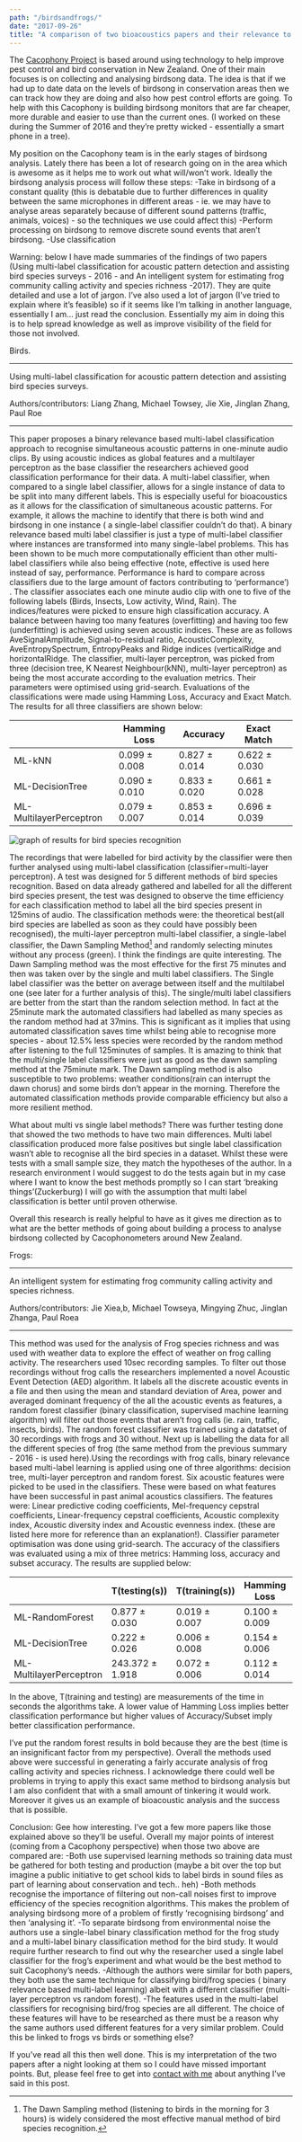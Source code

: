 ```yaml
---
path: "/birdsandfrogs/"
date: "2017-09-26"
title: "A comparison of two bioacoustics papers and their relevance to Cacophony."
---
```


The [Cacophony Project](https://cacophony.org.nz/) is based around using technology to help improve pest control and bird conservation in New Zealand. One of their main focuses is on collecting and analysing birdsong data. The idea is that if we had up to date data on the levels of birdsong in conservation areas then we can track how they are doing and also how pest control efforts are going. To help with this Cacophony is building birdsong monitors that are far cheaper, more durable and easier to use than the current ones. (I worked on these during the Summer of 2016 and they’re pretty wicked - essentially a smart phone in a tree).

My position on the Cacophony team is in the early stages of birdsong analysis. Lately there has been a lot of research going on in the area which is awesome as it helps me to work out what will/won’t work.
Ideally the birdsong analysis process will follow these steps:
-Take in birdsong of a constant quality (this is debatable due to further differences in quality between the same microphones in different areas - ie. we may have to analyse areas separately because of different sound patterns (traffic, animals, voices) - so the techniques we use could affect this)
-Perform processing on birdsong to remove discrete sound events that aren’t birdsong.
-Use classification

Warning: below I have made summaries of the findings of two papers (Using multi-label classification for acoustic pattern detection and assisting bird species surveys - 2016 - and An intelligent system for estimating frog community calling activity and species richness -2017). They are quite detailed and use a lot of jargon. I’ve also used a lot of jargon (I’ve tried to explain where it’s feasible) so if it seems like I’m talking in another language, essentially I am… just read the conclusion.
Essentially my aim in doing this is to help spread knowledge as well as improve visibility of the field for those not involved.


Birds.

-----------------

Using multi-label classification for acoustic pattern detection and assisting bird species surveys.

Authors/contributors: Liang Zhang, Michael Towsey, Jie Xie, Jinglan Zhang, Paul Roe

-----------------

This paper proposes a binary relevance based multi-label classification approach to recognise simultaneous acoustic patterns in one-minute audio clips. By using acoustic indices as global features and a multilayer perceptron as the base classifier the researchers achieved good classification performance for their data.
A multi-label classifier, when compared to a single label classifier, allows for a single instance of data to be split into many different labels. This is especially useful for bioacoustics as it allows for the classification of simultaneous acoustic patterns. For example, it allows the machine to identify that there is both wind and birdsong in one instance ( a single-label classifier couldn’t do that). A binary relevance based multi label classifier is just a type of multi-label classifier where instances are transformed into many single-label problems. This has been shown to be much more computationally efficient than other multi-label classifiers while also being effective (note, effective is used here instead of say, performance. Performance is hard to compare across classifiers due to the large amount of factors contributing to ‘performance’) .
The classifier associates each one minute audio clip with one to five of the following labels (Birds, Insects, Low activity, Wind, Rain).
The indices/features were picked to ensure high classification accuracy. A balance between having too many features (overfitting) and having too few (underfitting) is achieved using seven acoustic indices. These are as follows AveSignalAmplitude, Signal-to-residual ratio, AcousticComplexity, AveEntropySpectrum, EntropyPeaks and Ridge indices (verticalRidge and horizontalRidge.
The classifier, multi-layer perceptron, was picked from three (decision tree, K Nearest Neighbour(kNN), multi-layer perceptron) as being the most accurate according to the evaluation metrics. Their parameters were optimised using grid-search.
Evaluations of the  classifications were made using Hamming Loss, Accuracy and Exact Match. The results for all three classifiers are shown below:


|                         | Hamming Loss  | Accuracy      | Exact Match   |   |
|-------------------------|---------------|---------------|---------------|---|
| ML-kNN                  | 0.099 ± 0.008 | 0.827 ± 0.014 | 0.622 ± 0.030 |   |
| ML-DecisionTree         | 0.090 ± 0.010 | 0.833 ± 0.020 | 0.661 ± 0.028 |   |
| ML-MultilayerPerceptron | 0.079 ± 0.007 | 0.853 ± 0.014 | 0.696 ± 0.039 |   |


![graph of results for bird species recognition](http://d33wubrfki0l68.cloudfront.net/67d7dfe6c8564a0835582829ffe9bb85dffb0c78/f026d/static/classifier_test.c08f792b.png)

The recordings that were labelled for bird activity by the classifier were then further analysed using multi-label classification (classifier=multi-layer perceptron). A test was designed for 5 different methods of bird species recognition. Based on data already gathered and labelled for all the different bird species present, the test was designed to observe the time efficiency for each classification method to label all the bird species present in 125mins of audio. The classification methods were: the theoretical best(all bird species are labelled as soon as they could have possibly been recognised), the multi-layer perceptron multi-label classifier, a single-label classifier, the Dawn Sampling Method[^1] and randomly selecting minutes without any process (green). I think the findings are quite interesting.
The Dawn Sampling method was the most effective for the first 75 minutes and then was taken over by the single and multi label classifiers. The Single label classifier was the better on average between itself and the multilabel one (see later for a further analysis of this). The single/multi label classifiers are better from the start than the random selection method. In fact at the 25minute mark the automated classifiers had labelled as many species as the random method had at 37mins. This is significant as it implies that using automated classification saves time whilst being able to recognise more species - about 12.5% less species were recorded by the random method after listening to the full 125minutes of samples.
It is amazing to think that the multi/single label classifiers were just as good as the dawn sampling method at the 75minute mark. The Dawn sampling method is also susceptible to two problems: weather conditions(rain can interrupt the dawn chorus) and some birds don’t appear in the morning. Therefore the automated classification methods provide comparable efficiency but also a more resilient method.

What about multi vs single label methods? There was further testing done that showed the two methods to have two main differences. Multi label classification produced more false positives but single label classification wasn’t able to recognise all the bird species in a dataset. Whilst these were tests with a small sample size, they match the hypotheses of the author.  In a research environment I would suggest to do the tests again but in my case where I want to know the best methods promptly so I can start ‘breaking things’(Zuckerburg) I will go with the assumption that multi label classification is better until proven otherwise.

Overall this research is really helpful to have as it gives me direction as to what are the better methods of going about building a process to analyse birdsong collected by Cacophonometers around New Zealand.




Frogs:

-----------------

An intelligent system for estimating frog community calling activity and species richness.

Authors/contributors: Jie Xiea,b, Michael Towseya, Mingying Zhuc, Jinglan Zhanga, Paul Roea

-----------------

This method was used for the analysis of Frog species richness and was used with weather data to explore the effect of weather on frog calling activity.
The researchers used 10sec recording samples. To filter out those recordings without frog calls the researchers implemented a novel Acoustic Event Detection (AED) algorithm. It labels all the discrete acoustic events in a file and then using the mean and standard deviation of Area, power and averaged dominant frequency of the all the acoustic events as features, a random forest classifier (binary classification, supervised machine learning algorithm) will filter out those events that aren’t frog calls (ie. rain, traffic, insects, birds).
The random forest classifier was trained using a datatset of 30 recordings with frogs and 30 without.
Next up is labelling the data for all the different species of frog (the same method from the previous summary - 2016 - is used here).Using the recordings with frog calls, binary relevance based multi-label learning is applied using one of three algorithms: decision tree, multi-layer perceptron and random forest. Six acoustic features were picked to be used in the classifiers. These were based on what features have been successful in past animal acoustics classifiers. The features were: Linear predictive coding coefficients, Mel-frequency cepstral coefficients, Linear-frequency cepstral coefficients, Acoustic complexity index, Acoustic diversity index and Acoustic evenness index. (these are listed here more for reference than an explanation!).
Classifier parameter optimisation was done using grid-search.
The accuracy of the classifiers was evaluated using a mix of three metrics: Hamming loss, accuracy and subset accuracy. The results are supplied below:


|                         | T(testing(s))   | T(training(s)) | Hamming Loss  | Accuracy      | Subset Accuracy |
|-------------------------|-----------------|----------------|---------------|---------------|-----------------|
| ML-RandomForest         | 0.877 ± 0.030   | 0.019 ± 0.007  | 0.100 ± 0.009 | 0.720 ± 0.028 | 0.453 ± 0.029   |
| ML-DecisionTree         | 0.222 ± 0.026   | 0.006 ± 0.008  | 0.154 ± 0.006 | 0.597 ± 0.019 | 0.260 ± 0.029   |
| ML-MultilayerPerceptron | 243.372 ± 1.918 | 0.072 ± 0.006  | 0.112 ± 0.014 | 0.698 ± 0.028 | 0.418 ± 0.075   |


In the above, T(training and testing) are measurements of the time in seconds the algorithms take. A lower value of Hamming Loss implies better classification performance but higher values of Accuracy/Subset imply better classification performance.

I’ve put the random forest results in bold because they are the best (time is an insignificant factor from my perspective).
Overall the methods used above were successful in generating a fairly accurate analysis of frog calling activity and species richness. I acknowledge there could well be problems in trying to apply this exact same method to birdsong analysis but I am also confident that with a small amount of tinkering it would work. Moreover it gives us an example of bioacoustic analysis and the success that is possible.


Conclusion:
Gee how interesting. I’ve got a few more papers like those explained above so they’ll be useful.
Overall my major points of interest (coming from a Cacophony perspective) when those two above are compared are:
-Both use supervised learning methods so training data must be gathered for both testing and production (maybe a bit over the top but imagine a public initiative to get school kids to label birds in sound files as part of learning about conservation and tech.. heh)
-Both methods recognise the importance of filtering out non-call noises first to improve efficiency of the species recognition algorithms. This makes the problem of analysing birdsong more of a problem of firstly ‘recognising birdsong’ and then ‘analysing it’.
-To separate birdsong from environmental noise the authors use a single-label binary classification method for the frog study and a multi-label binary classification method for the bird study. It would require further research to find out why the researcher used a single label classifier for the frog’s experiment and what would be the best method to suit Cacophony’s needs.
-Although the authors were similar for both papers, they both use the same technique for classifying bird/frog species ( binary relevance based multi-label learning) albeit with a different classifier (multi-layer perceptron vs random forest).
-The features used in the multi-label classifiers for recognising bird/frog species are all different. The choice of these features will have to be researched as there must be a reason why the same authors used different features for a very similar problem. Could this be linked to frogs vs birds or something else?

If you’ve read all this then well done. This is my interpretation of the two papers after a night looking at them so I could have missed important points. But, please feel free to get into [contact with me](mailto:finbarmaunsell.com) about anything I’ve said in this post.

[^1]:The Dawn Sampling method (listening to birds in the morning for 3 hours)  is widely considered the most effective manual method of bird species recognition.
